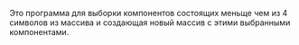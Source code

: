 Это программа для выборки компонентов состоящих меньще чем из 4 символов из массива и создающая новый массив с этими выбранными компонентами.
